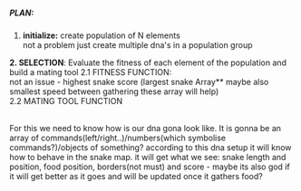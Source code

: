 ##### PLAN:
1. **initialize:**
create population of N elements
<br/> not a problem just create multiple dna's in a population group

**2. SELECTION**: Evaluate the fitness of each element of the population and build a mating tool
2.1 FITNESS FUNCTION:
<br /> not an issue - highest snake score (largest snake Array** maybe also smallest speed between gathering these array will help) 
<br />2.2 MATING TOOL FUNCTION

<br />For this we need to know how is our dna gona look like.
It is gonna be an array of commands(left/right..)/numbers(which symbolise commands?)/objects of something?
according to this dna setup it will know how to behave in the snake map. it will get what we see:
snake length and position, food position, borders(not must) and score - maybe its also god if it will get better as it goes and will be updated once it gathers food?

